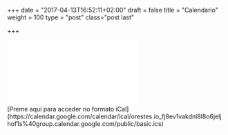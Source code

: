 +++
date = "2017-04-13T16:52:11+02:00"
draft = false
title = "Calendario"
weight = 100
type = "post"
class="post last"

+++

<div class="embed-responsive embed-responsive-4by3">
<iframe src="gcal.html" style="border: 0"  class="embed-responsive-item" frameborder="0" scrolling="no"></iframe>
</div>

<span class="view-more">
[Preme aquí para acceder no formato iCal](https://calendar.google.com/calendar/ical/orestes.io_fj8ev1vakdnl8l8o6jeljhof1s%40group.calendar.google.com/public/basic.ics)
</span>

